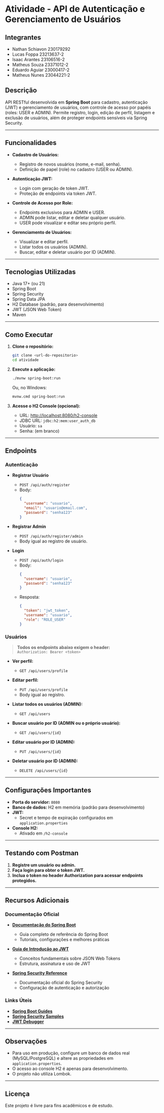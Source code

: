 # Atividade - API de Autenticação e Gerenciamento de Usuários

## Integrantes
  - Nathan Schiavon 230179292
  - Lucas Foppa 23213637-2
  - Isaac Arantes 23106516-2
  - Matheus Souza 23371012-2
  - Eduardo Aguiar  23000417-2 
  - Matheus Nunes 23044221-2

## Descrição

API RESTful desenvolvida em **Spring Boot** para cadastro, autenticação (JWT) e gerenciamento de usuários, com controle de acesso por papéis (roles: USER e ADMIN).
Permite registro, login, edição de perfil, listagem e exclusão de usuários, além de proteger endpoints sensíveis via Spring Security.

---

## Funcionalidades

- **Cadastro de Usuários:**
  - Registro de novos usuários (nome, e-mail, senha).
  - Definição de papel (role) no cadastro (USER ou ADMIN).

- **Autenticação JWT:**
  - Login com geração de token JWT.
  - Proteção de endpoints via token JWT.

- **Controle de Acesso por Role:**
  - Endpoints exclusivos para ADMIN e USER.
  - ADMIN pode listar, editar e deletar qualquer usuário.
  - USER pode visualizar e editar seu próprio perfil.

- **Gerenciamento de Usuários:**
  - Visualizar e editar perfil.
  - Listar todos os usuários (ADMIN).
  - Buscar, editar e deletar usuário por ID (ADMIN).

---

## Tecnologias Utilizadas

- Java 17+ (ou 21)
- Spring Boot
- Spring Security
- Spring Data JPA
- H2 Database (padrão, para desenvolvimento)
- JWT (JSON Web Token)
- Maven

---

## Como Executar

1. **Clone o repositório:**
   ```sh
   git clone <url-do-repositorio>
   cd atividade
   ```

2. **Execute a aplicação:**
   ```sh
   ./mvnw spring-boot:run
   ```
   Ou, no Windows:
   ```sh
   mvnw.cmd spring-boot:run
   ```

3. **Acesse o H2 Console (opcional):**
   - URL: [http://localhost:8080/h2-console](http://localhost:8080/h2-console)
   - JDBC URL: `jdbc:h2:mem:user_auth_db`
   - Usuário: `sa`
   - Senha: (em branco)

---

## Endpoints

### Autenticação

- **Registrar Usuário**
  - `POST /api/auth/register`
  - Body:
    ```json
    {
      "username": "usuario",
      "email": "usuario@email.com",
      "password": "senha123"
    }
    ```

- **Registrar Admin**
  - `POST /api/auth/register/admin`
  - Body igual ao registro de usuário.

- **Login**
  - `POST /api/auth/login`
  - Body:
    ```json
    {
      "username": "usuario",
      "password": "senha123"
    }
    ```
  - Resposta:
    ```json
    {
      "token": "jwt_token",
      "username": "usuario",
      "role": "ROLE_USER"
    }
    ```

### Usuários

> **Todos os endpoints abaixo exigem o header:**  
> `Authorization: Bearer <token>`

- **Ver perfil:**  
  - `GET /api/users/profile`

- **Editar perfil:**  
  - `PUT /api/users/profile`
  - Body igual ao registro.

- **Listar todos os usuários (ADMIN):**  
  - `GET /api/users`

- **Buscar usuário por ID (ADMIN ou o próprio usuário):**  
  - `GET /api/users/{id}`

- **Editar usuário por ID (ADMIN):**  
  - `PUT /api/users/{id}`

- **Deletar usuário por ID (ADMIN):**  
  - `DELETE /api/users/{id}`

---

## Configurações Importantes

- **Porta do servidor:** `8080`
- **Banco de dados:** H2 em memória (padrão para desenvolvimento)
- **JWT:**
  - Secret e tempo de expiração configurados em `application.properties`
- **Console H2:**
  - Ativado em `/h2-console`

---

## Testando com Postman

1. **Registre um usuário ou admin.**
2. **Faça login para obter o token JWT.**
3. **Inclua o token no header Authorization para acessar endpoints protegidos.**

---

## Recursos Adicionais

### Documentação Oficial

- **[Documentação do Spring Boot](https://docs.spring.io/spring-boot/docs/current/reference/html/)**
  - Guia completo de referência do Spring Boot
  - Tutoriais, configurações e melhores práticas

- **[Guia de Introdução ao JWT](https://jwt.io/introduction)**
  - Conceitos fundamentais sobre JSON Web Tokens
  - Estrutura, assinatura e uso de JWT

- **[Spring Security Reference](https://docs.spring.io/spring-security/reference/)**
  - Documentação oficial do Spring Security
  - Configuração de autenticação e autorização

### Links Úteis

- **[Spring Boot Guides](https://spring.io/guides)**
- **[Spring Security Samples](https://github.com/spring-projects/spring-security-samples)**
- **[JWT Debugger](https://jwt.io/)**

---

## Observações

- Para uso em produção, configure um banco de dados real (MySQL/PostgreSQL) e altere as propriedades em `application.properties`.
- O acesso ao console H2 é apenas para desenvolvimento.
- O projeto não utiliza Lombok.

---

## Licença

Este projeto é livre para fins acadêmicos e de estudo. 